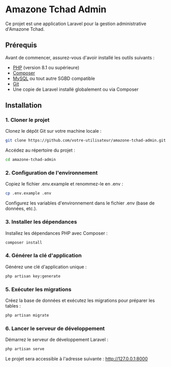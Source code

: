 # Amazone Tchad Admin

Ce projet est une application Laravel pour la gestion administrative d'Amazone Tchad.

## Prérequis

Avant de commencer, assurez-vous d'avoir installé les outils suivants :
- [PHP](https://www.php.net/) (version 8.1 ou supérieure)
- [Composer](https://getcomposer.org/)
- [MySQL](https://www.mysql.com/) ou tout autre SGBD compatible
- [Git](https://git-scm.com/)
- Une copie de Laravel installé globalement ou via Composer

## Installation

### 1. Cloner le projet
Clonez le dépôt Git sur votre machine locale :
```bash
git clone https://github.com/votre-utilisateur/amazone-tchad-admin.git
```

Accédez au répertoire du projet :

```bash
cd amazone-tchad-admin
```

### 2. Configuration de l'environnement
Copiez le fichier .env.example et renommez-le en .env :

```bash
cp .env.example .env
```
Configurez les variables d'environnement dans le fichier .env (base de données, etc.).

### 3. Installer les dépendances

Installez les dépendances PHP avec Composer :

```bash
composer install
```
### 4. Générer la clé d'application

Générez une clé d'application unique :

```bash
php artisan key:generate
```

### 5. Exécuter les migrations

Créez la base de données et exécutez les migrations pour préparer les tables :

```bash
php artisan migrate
```

### 6. Lancer le serveur de développement
Démarrez le serveur de développement Laravel :

```bash
php artisan serve
```
Le projet sera accessible à l'adresse suivante : http://127.0.0.1:8000